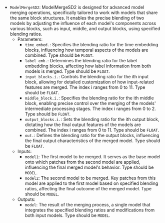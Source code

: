 - `ModelMergeSD2`: ModelMergeSD2 is designed for advanced model merging operations, specifically tailored to work with models that share the same block structures. It enables the precise blending of two models by adjusting the influence of each model's components across various blocks, such as input, middle, and output blocks, using specified blending ratios.
    - Parameters:
        - `time_embed.`: Specifies the blending ratio for the time embedding blocks, influencing how temporal aspects of the models are combined. Type should be `FLOAT`.
        - `label_emb.`: Determines the blending ratio for the label embedding blocks, affecting how label information from both models is merged. Type should be `FLOAT`.
        - `input_blocks.i.`: Controls the blending ratio for the ith input block, allowing for detailed customization of how input-related features are merged. The index i ranges from 0 to 11. Type should be `FLOAT`.
        - `middle_block.i.`: Specifies the blending ratio for the ith middle block, enabling precise control over the merging of the models' intermediate processing stages. The index i ranges from 0 to 2. Type should be `FLOAT`.
        - `output_blocks.i.`: Sets the blending ratio for the ith output block, dictating how the final output features of the models are combined. The index i ranges from 0 to 11. Type should be `FLOAT`.
        - `out.`: Defines the blending ratio for the output blocks, influencing the final output characteristics of the merged model. Type should be `FLOAT`.
    - Inputs:
        - `model1`: The first model to be merged. It serves as the base model onto which patches from the second model are applied, influencing the final merged model's behavior. Type should be `MODEL`.
        - `model2`: The second model to be merged. Key patches from this model are applied to the first model based on specified blending ratios, affecting the final outcome of the merged model. Type should be `MODEL`.
    - Outputs:
        - `model`: The result of the merging process, a single model that integrates the specified blending ratios and modifications from both input models. Type should be `MODEL`.
